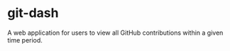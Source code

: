 # git-dash
A web application for users to view all GitHub contributions within a given time period.
